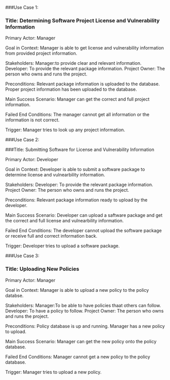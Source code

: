 ###Use Case 1:

### Title: Determining Software Project License and Vulnerability Information 

Primary Actor: Manager 

Goal in Context: Manager is able to get license and vulnerability information from provided project information.

Stakeholders: Manager:to provide clear and relevant information.
              Developer: To provide the relevant package information.
              Project Owner: The person who owns and runs the project.
              
Preconditions: Relevant package information is uploaded to the database.
               Proper project information has been uploaded to the database.
               
Main Success Scenario: Manager can get the correct and full project information.

Failed End Conditions: The manager cannot get all information or the information is not correct.

Trigger: Manager tries to look up any project information.



###Use Case 2:

###Title: Submitting Software for License and Vulnerability Information 

Primary Actor: Developer 

Goal in Context: Developer is able to submit a software package to determine license and vulnearbility information.

Stakeholders: Developer: To provide the relevant package information.
              Project Owner: The person who owns and runs the project.
              
Preconditions: Relevant package information ready to upload by the developer.
               
Main Success Scenario: Developer can upload a saftware package and get the correct and full license and vulnearbility information.

Failed End Conditions: The developer cannot upload the software package or receive full and correct information back.

Trigger: Developer tries to upload a software package.



###Use Case 3:

### Title: Uploading New Policies

Primary Actor: Manager 

Goal in Context: Manager is able to upload a new policy to the policy databse.

Stakeholders: Manager:To be able to have policies thaat others can follow.
              Developer: To have a policy to follow.
              Project Owner: The person who owns and runs the project.
              
Preconditions: Policy database is up and running.
               Manager has a new policy to upload.
               
Main Success Scenario: Manager can get the new policy onto the policy database.

Failed End Conditions: Manager cannot get a new policy to the policy database.

Trigger: Manager tries to upload a new policy.

